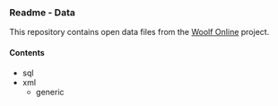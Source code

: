 ### Readme - Data

This repository contains open data files from the [Woolf Online](http://www.woolfonline.com) project.

#### Contents
* sql
* xml
  * generic
